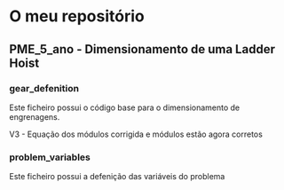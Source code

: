 # O meu repositório

## PME_5_ano - Dimensionamento de uma Ladder Hoist

### gear_defenition

Este ficheiro possui o código base para o dimensionamento de engrenagens.

V3 - Equação dos módulos corrigida e módulos estão agora corretos

### problem_variables

Este ficheiro possui a defenição das variáveis do problema 
